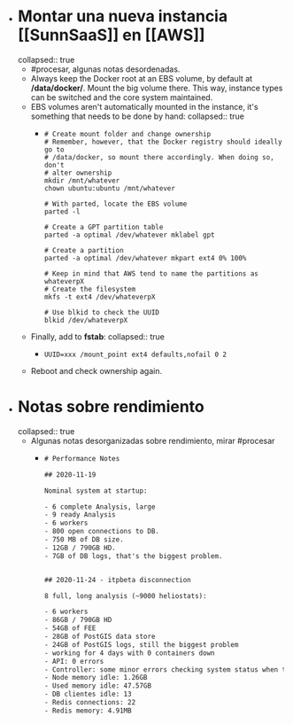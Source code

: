 - # Montar una nueva instancia [[SunnSaaS]] en [[AWS]]
  collapsed:: true
  - #procesar, algunas notas desordenadas.
  - Always keep the Docker root at an EBS volume, by default at **/data/docker/**. Mount the big volume there. This way, instance types can be switched and the core system maintained.
  - EBS volumes aren't automatically mounted in the instance, it's something that needs to be done by hand:
    collapsed:: true
    - ```Shell
      # Create mount folder and change ownership
      # Remember, however, that the Docker registry should ideally go to
      # /data/docker, so mount there accordingly. When doing so, don't
      # alter ownership
      mkdir /mnt/whatever
      chown ubuntu:ubuntu /mnt/whatever
      
      # With parted, locate the EBS volume
      parted -l
      
      # Create a GPT partition table
      parted -a optimal /dev/whatever mklabel gpt
      
      # Create a partition
      parted -a optimal /dev/whatever mkpart ext4 0% 100%
      
      # Keep in mind that AWS tend to name the partitions as whateverpX
      # Create the filesystem
      mkfs -t ext4 /dev/whateverpX
      
      # Use blkid to check the UUID
      blkid /dev/whateverpX
      ```
  - Finally, add to **fstab**:
    collapsed:: true
    - ```Shell
      UUID=xxx /mount_point ext4 defaults,nofail 0 2	
      ```
  - Reboot and check ownership again.
- # Notas sobre rendimiento
  collapsed:: true
  - Algunas notas desorganizadas sobre rendimiento, mirar #procesar
    - ```txt
      # Performance Notes
      
      ## 2020-11-19
      
      Nominal system at startup:
      
      - 6 complete Analysis, large
      - 9 ready Analysis
      - 6 workers
      - 800 open connections to DB.
      - 750 MB of DB size.
      - 12GB / 790GB HD.
      - 7GB of DB logs, that's the biggest problem.
      
      
      ## 2020-11-24 - itpbeta disconnection
      
      8 full, long analysis (~9000 heliostats):
      
      - 6 workers
      - 86GB / 790GB HD
      - 54GB of FEE
      - 28GB of PostGIS data store
      - 24GB of PostGIS logs, still the biggest problem
      - working for 4 days with 0 containers down
      - API: 0 errors
      - Controller: some minor errors checking system status when trying to access files opened by other processes
      - Node memory idle: 1.26GB
      - Used memory idle: 47.57GB
      - DB clientes idle: 13
      - Redis connections: 22
      - Redis memory: 4.91MB
      ```
